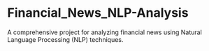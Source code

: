 # Financial_News_NLP-Analysis
A comprehensive project for analyzing financial news using Natural Language Processing (NLP) techniques.

